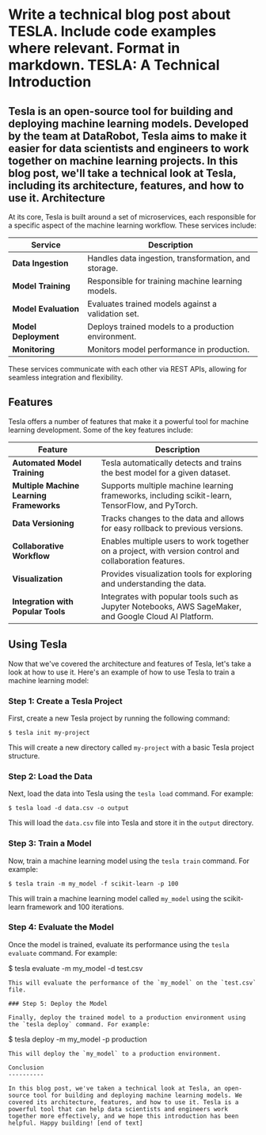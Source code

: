 Write a technical blog post about TESLA. Include code examples where relevant. Format in markdown.
TESLA: A Technical Introduction
============================

Tesla is an open-source tool for building and deploying machine learning models. Developed by the team at DataRobot, Tesla aims to make it easier for data scientists and engineers to work together on machine learning projects. In this blog post, we'll take a technical look at Tesla, including its architecture, features, and how to use it.
Architecture
------------------

At its core, Tesla is built around a set of microservices, each responsible for a specific aspect of the machine learning workflow. These services include:

| Service | Description |
| --- | --- |
| **Data Ingestion** | Handles data ingestion, transformation, and storage. |
| **Model Training** | Responsible for training machine learning models. |
| **Model Evaluation** | Evaluates trained models against a validation set. |
| **Model Deployment** | Deploys trained models to a production environment. |
| **Monitoring** | Monitors model performance in production. |
These services communicate with each other via REST APIs, allowing for seamless integration and flexibility.

Features
-----------------

Tesla offers a number of features that make it a powerful tool for machine learning development. Some of the key features include:

| Feature | Description |
| --- | --- |
| **Automated Model Training** | Tesla automatically detects and trains the best model for a given dataset. |
| **Multiple Machine Learning Frameworks** | Supports multiple machine learning frameworks, including scikit-learn, TensorFlow, and PyTorch. |
| **Data Versioning** | Tracks changes to the data and allows for easy rollback to previous versions. |
| **Collaborative Workflow** | Enables multiple users to work together on a project, with version control and collaboration features. |
| **Visualization** | Provides visualization tools for exploring and understanding the data. |
| **Integration with Popular Tools** | Integrates with popular tools such as Jupyter Notebooks, AWS SageMaker, and Google Cloud AI Platform. |

Using Tesla
--------------

Now that we've covered the architecture and features of Tesla, let's take a look at how to use it. Here's an example of how to use Tesla to train a machine learning model:

### Step 1: Create a Tesla Project

First, create a new Tesla project by running the following command:
```
$ tesla init my-project
```
This will create a new directory called `my-project` with a basic Tesla project structure.

### Step 2: Load the Data

Next, load the data into Tesla using the `tesla load` command. For example:
```
$ tesla load -d data.csv -o output
```
This will load the `data.csv` file into Tesla and store it in the `output` directory.

### Step 3: Train a Model

Now, train a machine learning model using the `tesla train` command. For example:
```
$ tesla train -m my_model -f scikit-learn -p 100
```
This will train a machine learning model called `my_model` using the scikit-learn framework and 100 iterations.

### Step 4: Evaluate the Model

Once the model is trained, evaluate its performance using the `tesla evaluate` command. For example:

$ tesla evaluate -m my_model -d test.csv
```
This will evaluate the performance of the `my_model` on the `test.csv` file.

### Step 5: Deploy the Model

Finally, deploy the trained model to a production environment using the `tesla deploy` command. For example:
```
$ tesla deploy -m my_model -p production
```
This will deploy the `my_model` to a production environment.

Conclusion
----------

In this blog post, we've taken a technical look at Tesla, an open-source tool for building and deploying machine learning models. We covered its architecture, features, and how to use it. Tesla is a powerful tool that can help data scientists and engineers work together more effectively, and we hope this introduction has been helpful. Happy building! [end of text]


